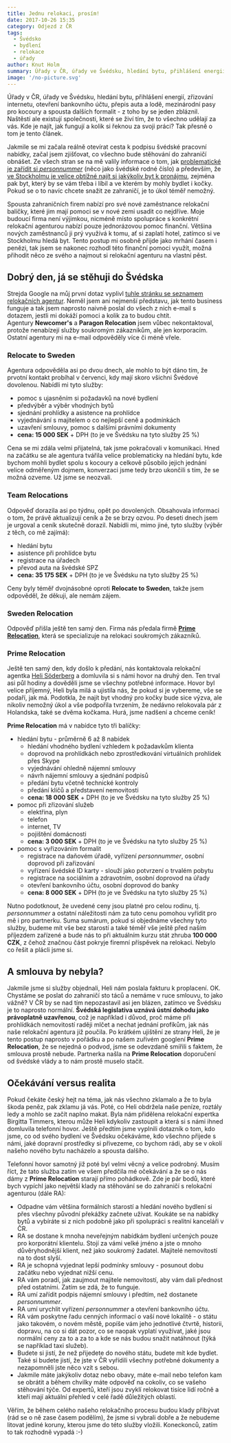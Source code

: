 ```yaml
---
title: Jednu relokaci, prosím!
date: 2017-10-26 15:35
category: Odjezd z ČR
tags:
  - Švédsko
  - bydlení
  - relokace
  - úřady
author: Knut Holm
summary: Úřady v ČR, úřady ve Švédsku, hledání bytu, přihlášení energií, zřizování internetu, otevření bankovního účtu, přepis auta a lodě, mezinárodní pasy pro kocoury a spousta dalších formalit - z toho by se jeden zbláznil. Naštěstí ale existují společnosti, které se živí tím, že to všechno udělají za vás. Kde je najít, jak fungují a kolik si řeknou za svoji práci? Tak přesně o tom je tento článek.
image: '/no-picture.svg'
---
```


Úřady v ČR, úřady ve Švédsku, hledání bytu, přihlášení energií, zřizování internetu, otevření bankovního účtu, přepis auta a lodě, mezinárodní pasy pro kocoury a spousta dalších formalit - z toho by se jeden zbláznil. Naštěstí ale existují společnosti, které se živí tím, že to všechno udělají za vás. Kde je najít, jak fungují a kolik si řeknou za svoji práci? Tak přesně o tom je tento článek.

Jakmile se mi začala reálně otevírat cesta k podpisu švédské pracovní nabídky, začal jsem zjišťovat, co všechno bude stěhování do zahraničí obnášet. Ze všech stran se na mě valily informace o tom, jak [problematické je zařídit si _personnummer_](http://www.sverige.cz/osobni-cislo-aneb-jak-do-sebe-vsechno-zapadlo/) (něco jako švédské rodné číslo) a především, že [ve Stockholmu je velice obtížné najít si jakýkoliv byt k pronájmu](http://moving2stockholm.blogspot.com/2015/01/rent-apartment-in-stockholm.html), zejména pak byt, který by se vám třeba i líbil a ve kterém by mohly bydlet i kočky. Pokud se o to navíc chcete snažit ze zahraničí, je to úkol téměř nemožný.

Spousta zahraničních firem nabízí pro své nové zaměstnance relokační balíčky, které jim mají pomoci se v nové zemi usadit co nejdříve. Moje budoucí firma není výjimkou, nicméně místo spolupráce s konkrétní relokační agenturou nabízí pouze jednorázovou pomoc finanční. Většina nových zaměstnanců ji prý využívá k tomu, ať si zaplatí hotel, zatímco si ve Stockholmu hledá byt. Tento postup mi osobně přijde jako mrhání časem i penězi, tak jsem se nakonec rozhodl této finanční pomoci využít, možná přihodit něco ze svého a najmout si relokační agenturu na vlastní pěst. 

## Dobrý den, já se stěhuji do Švédska

Strejda Google na můj první dotaz vyplivl [tuhle stránku se seznamem relokačních agentur](http://www.expatarrivals.com/sweden/relocation-companies-in-sweden). Neměl jsem ani nejmenší představu, jak tento business funguje a tak jsem naprosto naivně poslal do všech z nich e-mail s dotazem, jestli mi dokáží pomoci a kolik za to budou chtít.  
Agentury __Newcomer's__ a __Paragon Relocation__ jsem vůbec nekontaktoval, protože nenabízejí služby soukromým zákazníkům, ale jen korporacím. Ostatní agentury mi na e-mail odpověděly více či méně vřele.

### Relocate to Sweden
Agentura odpověděla asi po dvou dnech, ale mohlo to být dáno tím, že prvotní kontakt probíhal v červenci, kdy mají skoro všichni Švédové dovolenou. Nabídli mi tyto služby:

* pomoc s ujasněním si požadavků na nové bydlení
* předvýběr a výběr vhodných bytů
* sjednání prohlídky a asistence na prohlídce
* vyjednávání s majitelem o co nejlepší ceně a podmínkách
* uzavření smlouvy, pomoc s dalšími právními dokumenty
* __cena: 15 000 SEK__ + DPH (to je ve Švédsku na tyto služby 25 %)

Cena se mi zdála velmi přijatelná, tak jsme pokračovali v komunikaci. Hned na začátku se ale agentura tvářila velice problematicky na hledání bytu, kde bychom mohli bydlet spolu s kocoury a celkově působilo jejich jednání velice odměřeným dojmem, konverzaci jsme tedy brzo ukončili s tím, že se možná ozveme. Už jsme se neozvali.

### Team Relocations

Odpověď dorazila asi po týdnu, opět po dovolených. Obsahovala informaci o tom, že právě aktualizují ceník a že se brzy ozvou. Po deseti dnech jsem je urgoval a ceník skutečně dorazil. Nabídli mi, mimo jiné, tyto služby (výběr z těch, co mě zajímá):

* hledání bytu
* asistence při prohlídce bytu
* registrace na úřadech
* převod auta na švédské SPZ
* __cena: 35 175 SEK__ + DPH (to je ve Švédsku na tyto služby 25 %)

Ceny byly téměř dvojnásobné oproti __Relocate to Sweden__, takže jsem odpověděl, že děkuji, ale nemám zájem.

### Sweden Relocation
Odpověď přišla ještě ten samý den. Firma nás předala firmě __[Prime Relocation](http://primerelocation.se/)__, která se specializuje na relokaci soukromých zákazníků.

### Prime Relocation
Ještě ten samý den, kdy došlo k předání, nás kontaktovala relokační agentka [Heli Söderberg](https://www.linkedin.com/in/heli-s%C3%B6derberg-054b3a17/) a domluvila si s námi hovor na druhý den. Ten trval asi půl hodiny a dověděli jsme se všechny potřebné informace. Hovor byl velice příjemný, Heli byla milá a ujistila nás, že pokud si je vybereme, vše se podaří, jak má. Podotkla, že najít byt vhodný pro kočky bude sice výzva, ale nikoliv nemožný úkol a vše podpořila tvrzením, že nedávno relokovala pár z Holandska, také se dvěma kočkama. Hurá, jsme nadšení a chceme ceník!

__Prime Relocation__ má v nabídce tyto tři balíčky:

* hledání bytu - průměrně 6 až 8 nabídek
    - hledání vhodného bydlení vzhledem k požadavkům klienta
    - doprovod na prohlídkách nebo zprostředkování virtuálních prohlídek přes Skype
    - vyjednávání ohledně nájemní smlouvy
    - návrh nájemní smlouvy a sjednání podpisů
    - předání bytu včetně technické kontroly
    - předání klíčů a představení nemovitosti
    - __cena: 18 000 SEK__ + DPH (to je ve Švédsku na tyto služby 25 %)
* pomoc při zřizování služeb
    - elektřina, plyn
    - telefon
    - internet, TV
    - pojištění domácnosti
    - __cena: 3 000 SEK__ + DPH (to je ve Švédsku na tyto služby 25 %)  
* pomoc s vyřizováním formalit
    - registrace na daňovém úřadě, vyřízení _personnummer_, osobní doprovod při zařizování
    - vyřízení švédské ID karty - slouží jako potvrzení o trvalém pobytu
    - registrace na sociálním a zdravotním, osobní doprovod na úřady
    - otevření bankovního účtu, osobní doprovod do banky
    - __cena: 8 000 SEK__ + DPH (to je ve Švédsku na tyto služby 25 %)  

Nutno podotknout, že uvedené ceny jsou platné pro celou rodinu, tj. _personnummer_ a ostatní náležitosti nám za tuto cenu pomohou vyřídit pro mě i pro partnerku. Suma sumárum, pokud si objednáme všechny tyto služby, budeme mít vše bez starostí a také téměř vše ještě před naším příjezdem zařízené a bude nás to při aktuálním kurzu stát zhruba __100 000 CZK__, z čehož značnou část pokryje firemní příspěvek na relokaci. Nebylo co řešit a plácli jsme si.

## A smlouva by nebyla?

Jakmile jsme si služby objednali, Heli nám poslala fakturu k proplacení. OK. Chystáme se poslat do zahraničí sto táců a nemáme v ruce smlouvu, to jako vážně? V ČR by se nad tím nepozastavil asi jen blázen, zatímco ve Švédsku je to naprosto normální. __Švédská legislativa uznává ústní dohodu jako právoplatně uzavřenou__, což je například i důvod, proč máme při prohlídkách nemovitostí raději mlčet a nechat jednání profíkům, jak nás naše relokační agentura již poučila. Po krátkém ujištění ze strany Heli, že je tento postup naprosto v pořádku a po našem zuřivém googlení __Prime Relocation__, že se nejedná o podvod, jsme se odevzdaně smířili s faktem, že smlouva prostě nebude. Partnerka našla na __Prime Relocation__ doporučení od švédské vlády a to nám prostě muselo stačit.

## Očekávání versus realita

Pokud čekáte český hejt na téma, jak nás všechno zklamalo a že to byla škoda peněz, pak zklamu já vás. Poté, co Heli obdržela naše peníze, roztály ledy a mohlo se začít naplno makat. Byla nám přidělena relokační expertka Birgitta Timmers, kterou může Heli kdykoliv zastoupit a která si s námi ihned domluvila telefonní hovor. Ještě předtím jsme vyplnili dotazník o tom, kdo jsme, co od svého bydlení ve Švédsku očekáváme, kdo všechno přijede s námi, jaké dopravní prostředky si přivezeme, co bychom rádi, aby se v okolí našeho nového bytu nacházelo a spousta dalšího.

Telefonní hovor samotný již poté byl velmi věcný a velice podrobný. Musím říct, že tato služba zatím ve všem předčila mé očekávání a že se o nás dámy z __Prime Relocation__ starají přímo pohádkově. Zde je pár bodů, které bych vypíchl jako největší klady na stěhování se do zahraničí s relokační agenturou (dále RA):

* Odpadne vám většina formálních starostí a hledání nového bydlení si přes všechny původní překážky začnete užívat. Koukáte se na nabídky bytů a vybíráte si z nich podobně jako při spolupráci s realitní kanceláři v ČR. 
* RA se dostane k mnoha neveřejným nabídkám bydlení určených pouze pro korporátní klientelu. Stojí za vámi velké jméno a jste o mnoho důvěryhodnější klient, než jako soukromý žadatel. Majitelé nemovitostí na to dost slyší.
* RA je schopná vyjednat lepší podmínky smlouvy - posunout dobu začátku nebo vyjednat nižší cenu.
* RA vám poradí, jak zaujmout majitele nemovitostí, aby vám dali přednost před ostatními. Zatím se zdá, že to funguje.
* RA umí zařídit podpis nájemní smlouvy i předtím, než dostanete _personnummer_.
* RA umí urychlit vyřízení _personnummer_ a otevření bankovního účtu. 
* RA vám poskytne řadu cenných informací o vaší nové lokalitě - o státu jako takovém, o novém městě, popíše vám jeho jednotlivé čtvrtě, historii, dopravu, na co si dát pozor, co se naopak vyplatí využívat, jaké jsou normální ceny za to a za to a kde se nás budou snažit natáhnout (týká se například taxi služeb).
* Budete si jistí, že než přijedete do nového státu, budete mít kde bydlet. Také si budete jistí, že jste v ČR vyřídili všechny potřebné dokumenty a nezapomněli jste něco vzít s sebou.
* Jakmile máte jakýkoliv dotaz nebo obavy, máte e-mail nebo telefon kam se obrátit a během chvilky máte odpověď na cokoliv, co se vašeho stěhování týče. Od expertů, kteří jsou zvyklí relokovat tisíce lidí ročně a kteří mají aktuální přehled v celé řadě důležitých oblastí. 

Věřím, že během celého našeho relokačního procesu budou klady přibývat (rád se o ně zase časem podělím), že jsme si vybrali dobře a že nebudeme litovat jediné koruny, kterou jsme do této služby vložili. Koneckonců, zatím to tak rozhodně vypadá :-)
